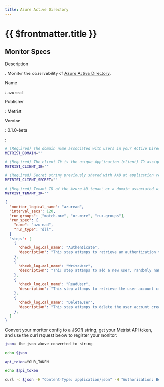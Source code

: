 ```yaml
---
title: Azure Active Directory
---
```


# {{ $frontmatter.title }}

## Monitor Specs

Description

: Monitor the observability of [Azure Active Directory](https://azure.microsoft.com/products/active-directory).

Name

: `azuread`

Publisher

: Metrist

Version

: 0.1.0-beta

: &nbsp;


<!--@include: /parts/_1.md-->


<!--@include: /parts/_2.md-->


<!--@include: /parts/_3.md-->


```sh
# (Required) The domain name associated with users in your Active Directory. Example: metrist.io.
METRIST_DOMAIN=""

# (Required) The client ID is the unique Application (client) ID assigned to your app by Azure AD when the app was registered. You can find the Application (Client) ID in your Azure subscription by Azure AD => Enterprise applications => Application ID.
METRIST_CLIENT_ID=""

# (Required) Secret string previously shared with AAD at application registration to prove the identity of the application (the client) requesting the tokens.
METRIST_CLIENT_SECRET=""

# (Required) Tenant ID of the Azure AD tenant or a domain associated with this Azure AD tenant, in order to sign-in a user of a specific organization only.
METRIST_TENANT_ID=""
```

<!--@include: /parts/tips_env-vars.md -->


<!--@include: /parts/_4.md-->


```json
{
  "monitor_logical_name": "azuread",
  "interval_secs": 120,
  "run_groups": ["match-one", "or-more", "run-groups"],
  "run_spec": {
    "name": "azuread",
    "run_type": "dll",
  }
  "steps": [
    {
      "check_logical_name": "Authenticate",
      "description": "This step attemps to retrieve an authentication token for a Client/Application.",
    },
    {
      "check_logical_name": "WriteUser",
      "description": "This step attemps to add a new user, randomly named, to the given domain.",
    },
    {
      "check_logical_name": "ReadUser",
      "description": "This step attemps to retrieve the user account created in a previous step.",
    },
    {
      "check_logical_name": "DeleteUser",
      "description": "This step attemps to delete the user account created in a previous step.",
    },
  ]
}
```




Convert your monitor config to a JSON string, get your Metrist API token, and use the curl request below to register your monitor:

```sh
json= the json above converted to string

echo $json

api_token=YOUR_TOKEN

echo $api_token

curl -d $json -H "Content-Type: application/json" -H "Authorization: Bearer $api_token" 'https://app.metrist.io/api/v0/monitor-config'

```

<!--@include: /parts/tips_api.md-->


<!--@include: /parts/_5.md-->


<!--@include: /parts/result.md-->